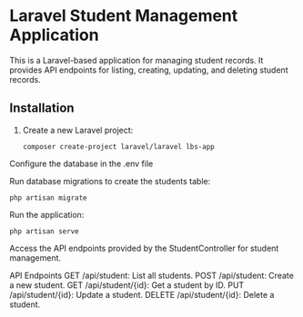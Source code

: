 # Laravel Student Management Application

This is a Laravel-based application for managing student records. It provides API endpoints for listing, creating, updating, and deleting student records.

## Installation

1. Create a new Laravel project:
   ```shell
   composer create-project laravel/laravel lbs-app
Configure the database in the .env file

Run database migrations to create the students table:
  ```shell
  php artisan migrate
  ```


Run the application:
 ```shell
 php artisan serve
 ```

  

  
Access the API endpoints provided by the StudentController for student management.

API Endpoints
GET /api/student: List all students.
POST /api/student: Create a new student.
GET /api/student/{id}: Get a student by ID.
PUT /api/student/{id}: Update a student.
DELETE /api/student/{id}: Delete a student.   
